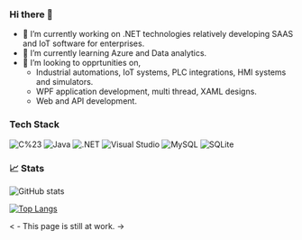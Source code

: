 ### Hi there 👋


- 🔭 I’m currently working on .NET technologies relatively developing SAAS and IoT software for enterprises.
- 🌱 I’m currently learning Azure and Data analytics.
- 👯 I’m looking to opprtunities on, 
    - Industrial automations, IoT systems, PLC integrations, HMI systems and simulators.
    - WPF application development, multi thread, XAML designs.
    - Web and API development.  



### Tech Stack

![C%23](https://img.shields.io/badge/-C%23-000?&logo=C%20sharp&logoColor=68217A)
![Java](https://img.shields.io/badge/java-%23ED8B00?&logo=java-%23ED8B00.svg&logoColor=68217A)
![.NET](https://img.shields.io/badge/.NET-5C2D91?&logo=.NET-5C2D91&logoColor=68217A)
![Visual Studio](https://img.shields.io/badge/VisualStudio-5C2D91?&logo=VisualStudio-5C2D91&logoColor=68217A)
![MySQL](https://img.shields.io/badge/mysql-%2300f?&logo=mysql-%2300f&logoColor=68217A)
![SQLite](https://img.shields.io/badge/sqlite-%2307405e?&logo=sqlite-%2307405e&logoColor=68217A)

### 📈 Stats


![GitHub stats](https://github-readme-stats.vercel.app/api?username=shrik36&show_icons=true&count_private=true&theme=dark)


[![Top Langs](https://github-readme-stats.vercel.app/api/top-langs/?username=shrik36&layout=compact&count_private=true&theme=dark)](https://github.com/shrik36/github-readme-stats)



< - This page is still at work. -> 


<!--
**shrik36/shrik36** is a ✨ _special_ ✨ repository because its `README.md` (this file) appears on your GitHub profile.

Here are some ideas to get you started:

- 🔭 I’m currently working on .NET technologies relatively developing SAAS and IoT software for enterprises.
- 🌱 I’m currently learning Azure and Data anatlytics.
- 👯 I’m looking to collaborate on industrial automations, 
- 🤔 I’m looking for help with ...
- 💬 Ask me about ...
- 📫 How to reach me: ...
- 😄 Pronouns: ...
- ⚡ Fun fact: ...

[![GitHub stats](https://github-readme-stats.vercel.app/api?username=shrik36)](https://github.com/shrik36/github-readme-stats)


-->

